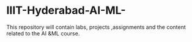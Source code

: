 # IIIT-Hyderabad-AI-ML-
This repository will contain labs, projects ,assignments and the content related to the AI &amp;ML course.
